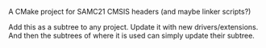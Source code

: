 A CMake project for SAMC21 CMSIS headers (and maybe linker scripts?)

Add this as a subtree to any project.
Update it with new drivers/extensions.
And then the subtrees of where it is used can simply update their subtree.

